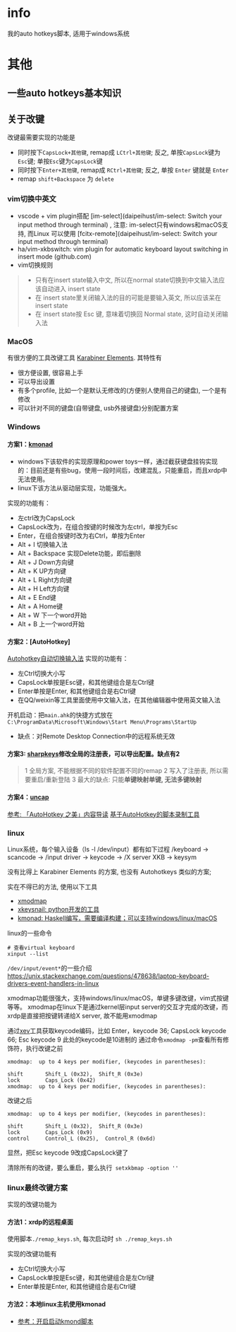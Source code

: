 # info
我的auto hotkeys脚本, 适用于windows系统


# 其他
## 一些auto hotkeys基本知识
## 关于改键
改键最需要实现的功能是
- 同时按下`CapsLock+其他键`, remap成 `LCtrl+其他键`; 反之, 单按`CapsLock`键为`Esc`键; 单按`Esc`键为`CapsLock`键
- 同时按下`Enter+其他键`, remap成 `RCtrl+其他键`; 反之, 单按 `Enter` 键就是 `Enter`
- remap `shift+Backspace` 为 `delete`

### vim切换中英文
- vscode + vim plugin搭配 [im-select](daipeihust/im-select: Switch your input method through terminal) , 注意: im-select只有windows和macOS支持, 而Linux 可以使用 [fcitx-remote](daipeihust/im-select: Switch your input method through terminal)
- ha/vim-xkbswitch: vim plugin for automatic keyboard layout switching in insert mode (github.com)
- vim切换规则
>- 只有在insert state输入中文, 所以在normal state切换到中文输入法应该自动进入 insert state
>- 在 insert state里关闭输入法的目的可能是要输入英文, 所以应该呆在 insert state
>- 在 insert state按 Esc 键, 意味着切换回 Normal state, 这时自动关闭输入法


### MacOS
有很方便的工具改键工具 [Karabiner Elements](https://github.com/pqrs-org/Karabiner-Elements). 其特性有
- 很方便设置, 很容易上手
- 可以导出设置
- 有多个profile, 比如一个是默认无修改的(方便别人使用自己的键盘), 一个是有修改
- 可以针对不同的键盘(自带键盘, usb外接键盘)分别配置方案

### Windows

#### 方案1：[kmonad](https://github.com/kmonad/kmonad)
- windows下该软件的实现原理和power toys一样，通过截获键盘挂钩实现的：目前还是有些bug，使用一段时间后，改建混乱，只能重启，而且xrdp中无法使用。
- linux下该方法从驱动层实现，功能强大。

实现的功能有：
- 左ctrl改为CapsLock
- CapsLock改为，在组合按键的时候改为左ctrl，单按为Esc
- Enter，在组合按键时改为右Ctrl，单按为Enter
- Alt + I  切换输入法
- Alt + Backspace 实现Delete功能，即后删除
- Alt + J Down方向键
- Alt + K UP方向键
- Alt + L Right方向键
- Alt + H Left方向键
- Alt + E End键
- Alt + A Home键
- Alt + W 下一个word开始
- Alt + B 上一个word开始

#### 方案2：[AutoHotkey]
[Autohotkey自动切换输入法](https://github.com/lspcieee/lspcieee_ahk)
实现的功能有：
- 左Ctrl切换大小写
- CapsLock单按是Esc键，和其他键组合是左Ctrl键
- Enter单按是Enter, 和其他键组合是右Ctrl键
- 在QQ/weixin等工具里面使用中文输入法，在其他编辑器中使用英文输入法

开机启动：把`main.ahk`的快捷方式放在`C:\ProgramData\Microsoft\Windows\Start Menu\Programs\StartUp`


- 缺点：对Remote Desktop Connection中的远程系统无效

#### 方案3: [sharpkeys](https://github.com/randyrants/sharpkeys)修改全局的注册表，可以导出配置。缺点有2
>1 全局方案, 不能根据不同的软件配置不同的remap
>2 写入了注册表, 所以需要重启/重新登陆
>3 最大的缺点: 只能**单键映射单键, 无法多键映射**

#### 方案4：[uncap](https://github.com/susam/uncap)

[参考: 「AutoHotkey 之美」内容导读](https://zhuanlan.zhihu.com/p/19829548)
[基于AutoHotkey的脚本录制工具](https://www.macrocreator.com/)

### linux
Linux系统，每个输入设备（ls -l /dev/input）都有如下过程
/keyboard ->  scancode -> /input driver  ->  keycode  ->  /X server XKB  ->   keysym


没有比得上 Karabiner Elements 的方案, 也没有 Autohotkeys 类似的方案; 


实在不得已的方法, 使用以下工具
- [xmodmap](https://wiki.archlinux.org/title/Xmodmap)
- [xkeysnail: python开发的工具](https://github.com/mooz/xkeysnail)
- [kmonad: Haskell编写，需要编译构建；可以支持windows/linux/macOS](https://github.com/kmonad/kmonad)

linux的一些命令
```shell
# 查看virtual keyboard
xinput --list
```

`/dev/input/event*`的一些介绍
https://unix.stackexchange.com/questions/478638/laptop-keyboard-drivers-event-handlers-in-linux

xmodmap功能很强大，支持windows/linux/macOS，单键多键改键，vim式按键等等。
xmodmap在linux下是通过kernel层input server的交互才完成的改键，而xrdp是直接把按键转递给X server, 故不能用xmodmap

通过[xev](https://www.cnblogs.com/yinheyi/p/10146900.html)工具获取keycode编码，比如
Enter，keycode 36; CapsLock keycode 66; Esc keycode 9
此处的keycode是10进制的
通过命令`xmodmap -pm`查看所有修饰符，执行改键之前
```
xmodmap:  up to 4 keys per modifier, (keycodes in parentheses):

shift       Shift_L (0x32),  Shift_R (0x3e)
lock        Caps_Lock (0x42)
xmodmap:  up to 4 keys per modifier, (keycodes in parentheses):
```
改键之后
```
xmodmap:  up to 4 keys per modifier, (keycodes in parentheses):

shift       Shift_L (0x32),  Shift_R (0x3e)
lock        Caps_Lock (0x9)
control     Control_L (0x25),  Control_R (0x6d)
```
显然，把Esc keycode 9改成CapsLock键了


清除所有的改键，要么重启，要么执行` setxkbmap -option ''`

### linux最终改键方案
实现的改键功能为
#### 方法1：xrdp的远程桌面
使用脚本`./remap_keys.sh`, 每次启动时 `sh ./remap_keys.sh`

实现的改键功能有
- 左Ctrl切换大小写
- CapsLock单按是Esc键，和其他键组合是左Ctrl键
- Enter单按是Enter, 和其他键组合是右Ctrl键

#### 方法2：本地linux主机使用kmonad
- [参考：开启启动kmond脚本](https://github.com/kmonad/kmonad/tree/master/startup)
